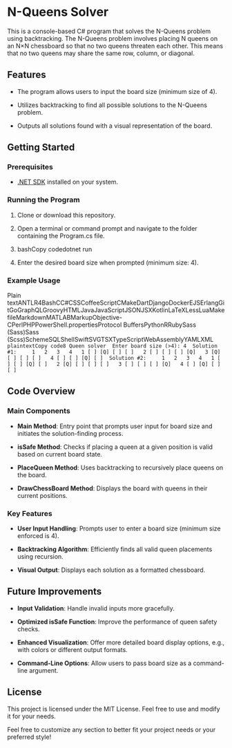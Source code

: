 N-Queens Solver
===============

This is a console-based C# program that solves the N-Queens problem using backtracking. The N-Queens problem involves placing N queens on an N×N chessboard so that no two queens threaten each other. This means that no two queens may share the same row, column, or diagonal.

Features
--------

*   The program allows users to input the board size (minimum size of 4).
    
*   Utilizes backtracking to find all possible solutions to the N-Queens problem.
    
*   Outputs all solutions found with a visual representation of the board.
    

Getting Started
---------------

### Prerequisites

*   [.NET SDK](https://dotnet.microsoft.com/download) installed on your system.
    

### Running the Program

1.  Clone or download this repository.
    
2.  Open a terminal or command prompt and navigate to the folder containing the Program.cs file.
    
3.  bashCopy codedotnet run
    
4.  Enter the desired board size when prompted (minimum size: 4).
    

### Example Usage

Plain textANTLR4BashCC#CSSCoffeeScriptCMakeDartDjangoDockerEJSErlangGitGoGraphQLGroovyHTMLJavaJavaScriptJSONJSXKotlinLaTeXLessLuaMakefileMarkdownMATLABMarkupObjective-CPerlPHPPowerShell.propertiesProtocol BuffersPythonRRubySass (Sass)Sass (Scss)SchemeSQLShellSwiftSVGTSXTypeScriptWebAssemblyYAMLXML`   plaintextCopy code8 Queen solver  Enter board size (>4): 4  Solution #1:     1   2   3   4   1 [ ] [Q] [ ] [ ]   2 [ ] [ ] [ ] [Q]   3 [Q] [ ] [ ] [ ]   4 [ ] [ ] [Q] [ ]  Solution #2:     1   2   3   4   1 [ ] [ ] [Q] [ ]   2 [Q] [ ] [ ] [ ]   3 [ ] [ ] [ ] [Q]   4 [ ] [Q] [ ] [ ]   `

Code Overview
-------------

### Main Components

*   **Main Method**: Entry point that prompts user input for board size and initiates the solution-finding process.
    
*   **isSafe Method**: Checks if placing a queen at a given position is valid based on current board state.
    
*   **PlaceQueen Method**: Uses backtracking to recursively place queens on the board.
    
*   **DrawChessBoard Method**: Displays the board with queens in their current positions.
    

### Key Features

*   **User Input Handling**: Prompts user to enter a board size (minimum size enforced is 4).
    
*   **Backtracking Algorithm**: Efficiently finds all valid queen placements using recursion.
    
*   **Visual Output**: Displays each solution as a formatted chessboard.
    

Future Improvements
-------------------

*   **Input Validation**: Handle invalid inputs more gracefully.
    
*   **Optimized isSafe Function**: Improve the performance of queen safety checks.
    
*   **Enhanced Visualization**: Offer more detailed board display options, e.g., with colors or different output formats.
    
*   **Command-Line Options**: Allow users to pass board size as a command-line argument.
    

License
-------

This project is licensed under the MIT License. Feel free to use and modify it for your needs.

Feel free to customize any section to better fit your project needs or your preferred style!